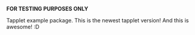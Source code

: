 **FOR TESTING PURPOSES ONLY**

Tapplet example package.
This is the newest tapplet version!
And this is awesome! :D
